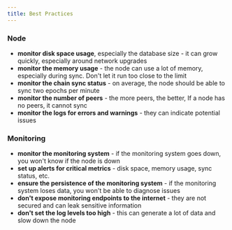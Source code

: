 ```yaml
---
title: Best Practices
---
```


### Node

- **monitor disk space usage**, especially the database size - it can grow quickly, especially around network upgrades
- **monitor the memory usage** - the node can use a lot of memory, especially during sync. Don't let it run too close to the limit
- **monitor the chain sync status** - on average, the node should be able to sync two epochs per minute
- **monitor the number of peers** - the more peers, the better, If a node has no peers, it cannot sync
- **monitor the logs for errors and warnings** - they can indicate potential issues

### Monitoring

- **monitor the monitoring system** - if the monitoring system goes down, you won't know if the node is down
- **set up alerts for critical metrics** - disk space, memory usage, sync status, etc.
- **ensure the persistence of the monitoring system** - if the monitoring system loses data, you won't be able to diagnose issues
- **don't expose monitoring endpoints to the internet** - they are not secured and can leak sensitive information
- **don't set the log levels too high** - this can generate a lot of data and slow down the node
